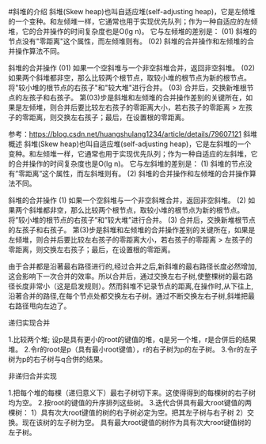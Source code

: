 #斜堆的介绍
斜堆(Skew heap)也叫自适应堆(self-adjusting heap)，它是左倾堆的一个变种。和左倾堆一样，它通常也用于实现优先队列；作为一种自适应的左倾堆，它的合并操作的时间复杂度也是O(lg n)。
它与左倾堆的差别是：
(01) 斜堆的节点没有"零距离"这个属性，而左倾堆则有。
(02) 斜堆的合并操作和左倾堆的合并操作算法不同。

斜堆的合并操作
(01) 如果一个空斜堆与一个非空斜堆合并，返回非空斜堆。
(02) 如果两个斜堆都非空，那么比较两个根节点，取较小堆的根节点为新的根节点。将"较小堆的根节点的右孩子"和"较大堆"进行合并。
(03) 合并后，交换新堆根节点的左孩子和右孩子。
        第(03)步是斜堆和左倾堆的合并操作差别的关键所在，如果是左倾堆，则合并后要比较左右孩子的零距离大小，若右孩子的零距离 > 左孩子的零距离，则交换左右孩子；最后，在设置根的零距离。
        
   参考：https://blog.csdn.net/huangshulang1234/article/details/79607121
        斜堆概述
斜堆(Skew heap)也叫自适应堆(self-adjusting heap)，它是左斜堆的一个变种。和左倾堆一样，它通常也用于实现优先队列；作为一种自适应的左斜堆，它的合并操作的时间复杂度也是O(lg n)。 
它与左斜堆的差别是： 
(1) 斜堆的节点没有”零距离”这个属性，而左斜堆则有。 
(2) 斜堆的合并操作和左倾堆的合并操作算法不同。 

斜堆的合并操作
(1) 如果一个空斜堆与一个非空斜堆合并，返回非空斜堆。 
(2) 如果两个斜堆都非空，那么比较两个根节点，取较小堆的根节点为新的根节点。将”较小堆的根节点的右孩子”和”较大堆”进行合并。 
(3) 合并后，交换新堆根节点的左孩子和右孩子。 
第(3)步是斜堆和左倾堆的合并操作差别的关键所在，如果是左倾堆，则合并后要比较左右孩子的零距离大小，若右孩子的零距离 > 左孩子的零距离，则交换左右孩子；最后，在设置根的零距离。

由于合并都是沿著最右路径进行的,经过合并之后,新斜堆的最右路径长度必然增加,这会影响下一次合并的效率。所以合并后，通过交换左右子树,使整棵树的最右路径长度非常小（这是启发规则）。然而斜堆不记录节点的距离,在操作时,从下往上,沿著合并的路径,在每个节点处都交换左右子树。通过不断交换左右子树,斜堆把最右路径甩向左边了。

递归实现合并

1.比较两个堆; 设p是具有更小的root的键值的堆，q是另一个堆，r是合併后的结果堆。 
2.令r的root是p（具有最小root键值），r的右子树为p的左子树。 
3.令r的左子树为p的右子树与q合併的结果。

非递归合并实现

1.把每个堆的每棵（递归意义下）最右子树切下来。这使得得到的每棵树的右子树均为空。 
2.按root的键值的升序排列这些树。 
3.迭代合併具有最大root键值的两棵树： 
1）具有次大root键值的树的右子树必定为空。把其左子树与右子树 
2）交换。现在该树的左子树为空。 
具有最大root键值的树作为具有次大root键值树的左子树。 